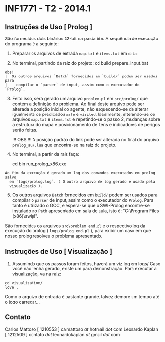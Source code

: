 INF1771 - T2 - 2014.1
=====================

Instruções de Uso [ Prolog ]
----------------------------

  São fornecidos dois binários 32-bit na pasta `bin`. A sequência de execução
    do programa é a seguinte:

  1) Preparar os arquivos de entrada `map.txt` e `items.txt` em `data`
  
  2) No terminal, partindo da raiz do projeto:
      cd build
      prepare_input.bat

    obs!
    |  Os outros arquivos `Batch` fornecidos em `build/` podem ser usados para 
    |    compilar o `parser` de input, assim como o executador do `Prolog`.

  3) Feito isso, será gerado um arquivo `problem.pl` em `src/prolog/` que 
       contém a definição do problema. Ao final deste arquivo pode ser alterada
       a posição inicial do agente, não esquecendo-se de alterar igualmente os
       predicados `safe` e `visited`. 
     Idealmente, alterando-se os arquivos `map.txt` e `items.txt` e repetindo-se
       o passo 2, mudanças sobre a estrutura do mapa e posicionamento de itens
       e indicadores de perigos serão feitas.

     !!! OBS !!!
      A posição padrão do link pode ser alterada no final do arquivo 
        `prolog_aux.lua` que encontra-se na raiz do projeto.

  4) No terminal, a partir da raiz faça:
       
       cd bin
       run_prolog_x86.exe

    Ao fim da execução é gerado um log dos comandos executados em prolog salvo
      em `logs/prolog.log`. ( O outro arquivo de log gerado é usado pela
      visualização ).

  5) Os outros arquivos `Batch` fornecidos em `build/` podem ser usados para
       compilar o `parser` de input, assim como o executador do `Prolog`.
     Para tanto é utilizado o GCC, e espera-se que o SWI-Prolog encontre-se 
       instalado no `Path` apresentado em sala de aula, isto é:
       "C:\Program Files (x86)\swipl\".

  São fornecidos os arquivos `src\problem_end.pl` e o respectivo log da execução
    do prolog ( `logs/prolog_end.pl` ), para exibir um caso em que nosso prolog
    resolveu o problema apresentado.

Instruções de Uso [ Visualização ]
----------------------------------
  
  1) Assumindo que os passos foram feitos, haverá um viz.log em logs/ 
  Caso você não tenha gerado, existe um para demonstração. 
  Para executar a visualização, va na raiz:

    cd visualization/
    love .

  Como o arquivo de entrada é bastante grande, talvez demore um tempo até o jogo carregar...


Contato
-------

  Carlos Mattoso  [ 1210553 ]
    calmattoso _at_ hotmail _dot_ com
  Leonardo Kaplan [ 1212509 ]
    contato _dot_ leonardokaplan _at_ gmail _dot_ com